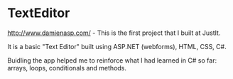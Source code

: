 # TextEditor

http://www.damienasp.com/ - This is the first project that I built at JustIt. 

It is a basic "Text Editor" built using ASP.NET (webforms), HTML, CSS, C#.

Buidling the app helped me to reinforce what I had learned in C# so far: arrays, loops, conditionals and methods. 
